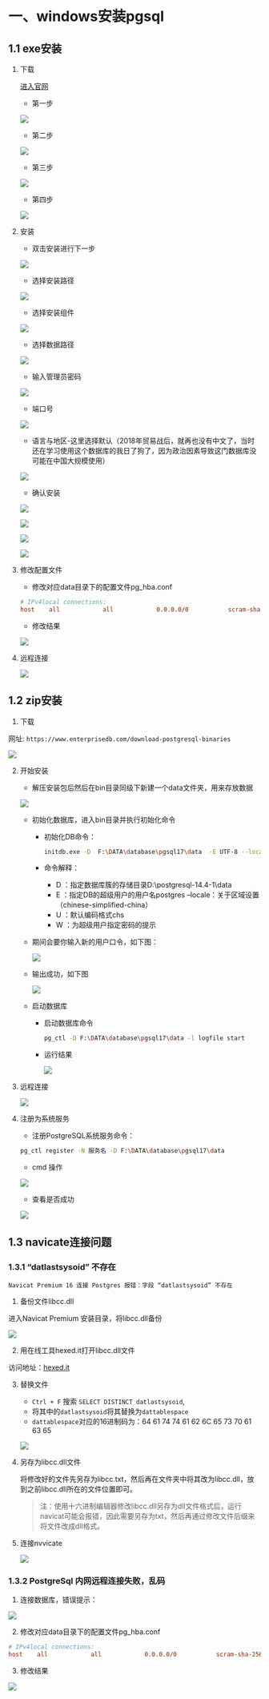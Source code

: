 # 一、windows安装pgsql


## 1.1 exe安装

1. 下载

    [进入官网](https://www.postgresql.org/)

    - 第一步

    ![](/data/pgsql/install/001.png)

    - 第二步

    ![](/data/pgsql/install/002.png)

    - 第三步

    ![](/data/pgsql/install/003.png)

    - 第四步

    ![](/data/pgsql/install/004.png)

2. 安装

    - 双击安装进行下一步

    ![](/data/pgsql/install/005.png)

    - 选择安装路径

    ![](/data/pgsql/install/006.png)

    - 选择安装组件

    ![](/data/pgsql/install/007.png)

    - 选择数据路径

     ![](/data/pgsql/install/008.png)

    - 输入管理员密码

     ![](/data/pgsql/install/009.png)

    - 端口号

     ![](/data/pgsql/install/010.png)

     - 语言与地区-这里选择默认（2018年贸易战后，就再也没有中文了，当时还在学习使用这个数据库的我日了狗了，因为政治因素导致这门数据库没可能在中国大规模使用）

     ![](/data/pgsql/install/011.png)

     - 确认安装

     ![](/data/pgsql/install/012.png)

     ![](/data/pgsql/install/013.png)

     ![](/data/pgsql/install/014.png)

     ![](/data/pgsql/install/015.png)

3. 修改配置文件

    - 修改对应data目录下的配置文件pg_hba.conf

    ```ini
    # IPv4local connections:
    host    all            all            0.0.0.0/0           scram-sha-256
    ```
    - 修改结果
    
    ![](/data/pgsql/install/016.png)

4. 远程连接

    ![](/data/pgsql/install/017.png)

## 1.2 zip安装

1. 下载

网址: `https://www.enterprisedb.com/download-postgresql-binaries`

![](/data/pgsql/install/018.png)

2. 开始安装

    - 解压安装包后然后在bin目录同级下新建一个data文件夹，用来存放数据

    ![](/data/pgsql/install/019.png)


    - 初始化数据库，进入bin目录并执行初始化命令
        - 初始化DB命令： 
        
            ```sh
            initdb.exe -D  F:\DATA\database\pgsql17\data  -E UTF-8 --locale=chs -U postgres -W
            ```
        - 命令解释：
            - D ：指定数据库簇的存储目录D:\postgresql-14.4-1\data
            - E ：指定DB的超级用户的用户名postgres –locale：关于区域设置（chinese-simplified-china）
            - U ：默认编码格式chs
            - W ：为超级用户指定密码的提示

    - 期间会要你输入新的用户口令，如下图：

        ![](/data/pgsql/install/020.png)

    - 输出成功，如下图

        ![](/data/pgsql/install/021.png)

    - 启动数据库

        - 启动数据库命令

            ```sh
            pg_ctl -D F:\DATA\database\pgsql17\data -l logfile start
            ```
        - 运行结果

            ![](/data/pgsql/install/022.png)

3. 远程连接

    ![](/data/pgsql/install/023.png)

4. 注册为系统服务
    
    - 注册PostgreSQL系统服务命令：

    ```sh
    pg_ctl register -N 服务名 -D F:\DATA\database\pgsql17\data
    ```

    - cmd 操作

    ![](/data/pgsql/install/024.png)

    - 查看是否成功
    
    ![](/data/pgsql/install/025.png)


## 1.3 navicate连接问题

### 1.3.1 “datlastsysoid” 不存在 

`Navicat Premium 16 连接 Postgres 报错：字段 “datlastsysoid” 不存在`

1. 备份文件libcc.dll

进入Navicat Premium 安装目录，将libcc.dll备份

![](/data/pgsql/install/030.png)


2. 用在线工具hexed.it打开libcc.dll文件

访问地址：[hexed.it](https://hexed.it/)

3.  替换文件 
    - `Ctrl + F` 搜索 `SELECT DISTINCT datlastsysoid`,
    - 将其中的`datlastsysoid`将其替换为`dattablespace`
    - `dattablespace`对应的16进制码为：64 61 74 74 61 62 6C 65 73 70 61 63 65

    ![](/data/pgsql/install/031.png)

4. 另存为libcc.dll文件

    将修改好的文件先另存为libcc.txt，然后再在文件夹中将其改为libcc.dll，放到之前libcc.dll所在的文件位置即可。

    >注：使用十六进制编辑器修改libcc.dll另存为dll文件格式后，运行navicat可能会报错，因此需要另存为txt，然后再通过修改文件后缀来将文件改成dll格式。

5. 连接nvvicate

    ![](/data/pgsql/install/032.png)

### 1.3.2 PostgreSql 内网远程连接失败，乱码

1. 连接数据库，错误提示：

![](/data/pgsql/install/033.png)

2. 修改对应data目录下的配置文件pg_hba.conf

```ini
# IPv4local connections:
host    all            all            0.0.0.0/0           scram-sha-256
```

3. 修改结果

![](/data/pgsql/install/016.png)

